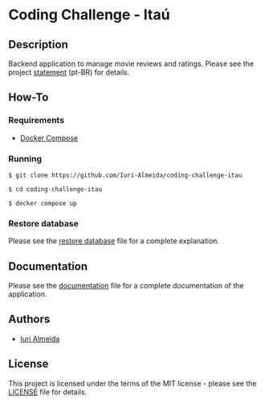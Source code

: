 # Coding Challenge - Itaú


## Description

Backend application to manage movie reviews and ratings. Please see the project [statement][statement] (pt-BR) for details.


## How-To


### Requirements

- [Docker Compose][docker-compose]


### Running

```shell
$ git clone https://github.com/Iuri-Almeida/coding-challenge-itau

$ cd coding-challenge-itau

$ docker compose up
```


### Restore database

Please see the [restore database][restore-database] file for a complete explanation.


## Documentation

Please see the [documentation][documentation] file for a complete documentation of the application.


## Authors

- [Iuri Almeida][author]


## License

This project is licensed under the terms of the MIT license - please see the [LICENSE][LICENSE] file for details.


<!-- Links -->
[statement]: https://github.com/Iuri-Almeida/coding-challenge-itau/blob/master/docs/STATEMENT.md
[docker-compose]: https://docs.docker.com/compose/install/
[restore-database]: https://github.com/Iuri-Almeida/coding-challenge-itau/blob/master/docs/RESTORE_DB.md
[documentation]: https://github.com/Iuri-Almeida/coding-challenge-itau/blob/master/docs/DOC.md
[author]: https://github.com/Iuri-Almeida/
[LICENSE]: https://github.com/Iuri-Almeida/coding-challenge-itau/blob/master/LICENSE